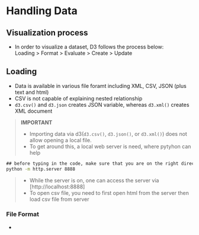 # Handling Data


## Visualization process
- In order to visualize a dataset, D3 follows the process below:  
	Loading > Format > Evaluate > Create > Update


## Loading
- Data is available in various file foramt including XML, CSV, JSON (plus text and html)
- CSV is not capable of explaining nested relationship
- `d3.csv()` and `d3.json` creates JSON variable, whereas `d3.xml()` creates XML document
> **IMPORTANT**
>- Importing data via d3(`d3.csv()`, `d3.json()`, or `d3.xml()`) does not allow opening a local file.
>- To get around this, a local web server is need, where pytyhon can help
```cmd
## before typing in the code, make sure that you are on the right directory
python -m http.server 8888
```
>- While the server is on, one can access the server via [http://localhost:8888]
>- To open csv file, you need to first open html from the server then load csv file from server


### File Format  
- 